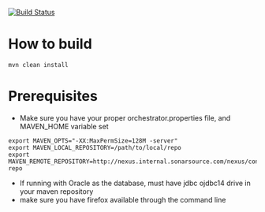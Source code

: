 [![Build Status](https://travis-ci.org/SonarSource/orchestrator.svg)](https://travis-ci.org/SonarSource/orchestrator)

# How to build
`mvn clean install`

# Prerequisites
* Make sure you have your proper orchestrator.properties file, and MAVEN_HOME variable set
```
export MAVEN_OPTS="-XX:MaxPermSize=128M -server"
export MAVEN_LOCAL_REPOSITORY=/path/to/local/repo
export MAVEN_REMOTE_REPOSITORY=http://nexus.internal.sonarsource.com/nexus/content/groups/ss-repo
```
* If running with Oracle as the database, must have jdbc ojdbc14 drive in your maven repository
* make sure you have firefox available through the command line

